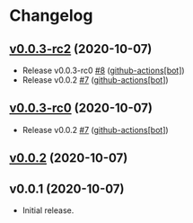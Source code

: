 # Changelog

## [v0.0.3-rc2](https://github.com/astj/sandbox-github-actions/compare/v0.0.1...v0.0.3-rc2) (2020-10-07)

* Release v0.0.3-rc0 [#8](https://github.com/astj/sandbox-github-actions/pull/8) ([github-actions[bot]](https://github.com/apps/github-actions))
* Release v0.0.2 [#7](https://github.com/astj/sandbox-github-actions/pull/7) ([github-actions[bot]](https://github.com/apps/github-actions))

## [v0.0.3-rc0](https://github.com/astj/sandbox-github-actions/compare/v0.0.1...v0.0.3-rc0) (2020-10-07)

* Release v0.0.2 [#7](https://github.com/astj/sandbox-github-actions/pull/7) ([github-actions[bot]](https://github.com/apps/github-actions))

## [v0.0.2](https://github.com/astj/sandbox-github-actions/compare/v0.0.1...v0.0.2) (2020-10-07)


## v0.0.1 (2020-10-07)

* Initial release.
